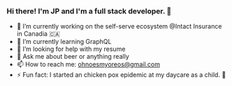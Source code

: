### Hi there! I'm JP and I'm a full stack developer. 👋

- 🔭 I’m currently working on the self-serve ecosystem @Intact Insurance in Canadia 🇨🇦
- 🌱 I’m currently learning GraphQL
- 🤔 I’m looking for help with my resume 
- 💬 Ask me about beer or anything really
- 📫 How to reach me: ohnoesmyoreos@gmail.com
- ⚡ Fun fact: I started an chicken pox epidemic at my daycare as a child. 🐔
